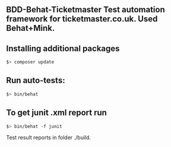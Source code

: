 BDD-Behat-Ticketmaster Test automation framework for ticketmaster.co.uk. Used Behat+Mink.
----------------

Installing additional packages
----------------
```bash
$> composer update
```

Run auto-tests:
----------------
```bash
$> bin/behat
```

To get junit .xml report run
----------------
```bash
$> bin/behat -f junit
```

Test result reports in folder ./build.
